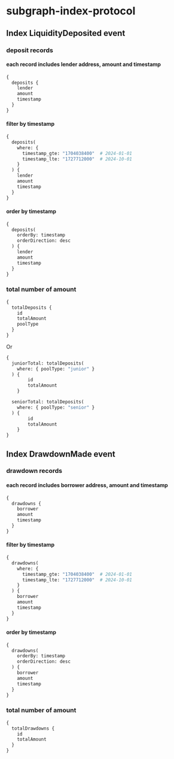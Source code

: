 # subgraph-index-protocol

## Index LiquidityDeposited event

### deposit records

#### each record includes lender address, amount and timestamp
``` graphql
{
  deposits {
    lender
    amount
    timestamp
  }
}
```

#### filter by timestamp
``` graphql
{
  deposits(
    where: {
      timestamp_gte: "1704038400"  # 2024-01-01
      timestamp_lte: "1727712000"  # 2024-10-01
    }
  ) {
    lender
    amount
    timestamp
  }
}
```

#### order by timestamp
``` graphql
{
  deposits(
    orderBy: timestamp
    orderDirection: desc
  ) {
    lender
    amount
    timestamp
  }
}
```

### total number of amount
``` graphql
{
  totalDeposits {
    id
    totalAmount
    poolType
  }
}
```
Or
``` graphql
{
  juniorTotal: totalDeposits(
    where: { poolType: "junior" }
  ) {
        id
        totalAmount
    }

  seniorTotal: totalDeposits(
    where: { poolType: "senior" }
  ) {
        id
        totalAmount
    }
}
```

## Index DrawdownMade event

### drawdown records

#### each record includes borrower address, amount and timestamp
``` graphql
{
  drawdowns {
    borrower
    amount
    timestamp
  }
}
```

#### filter by timestamp
``` graphql
{
  drawdowns(
    where: {
      timestamp_gte: "1704038400"  # 2024-01-01
      timestamp_lte: "1727712000"  # 2024-10-01
    }
  ) {
    borrower
    amount
    timestamp
  }
}
```

#### order by timestamp
``` graphql
{
  drawdowns(
    orderBy: timestamp
    orderDirection: desc
  ) {
    borrower
    amount
    timestamp
  }
}
```

### total number of amount
``` graphql
{
  totalDrawdowns {
    id
    totalAmount
  }
}
```
